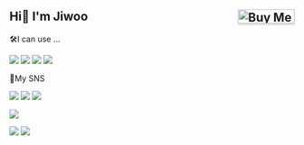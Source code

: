 Hi👋 I'm Jiwoo
<a href="https://www.buymeacoffee.com/nanodev" target="_blank"><img src="https://www.buymeacoffee.com/assets/img/custom_images/orange_img.png" alt="Buy Me A Coffee" style="height: 25px !important;width: 100px !important;box-shadow: 0px 3px 2px 0px rgba(190, 190, 190, 0.5) !important;-webkit-box-shadow: 0px 3px 2px 0px rgba(190, 190, 190, 0.5) !important;" align="right" ></a>
---

<div>
  🛠️I can use ...
  <p>
    <img src="https://img.shields.io/badge/C-A8B9CC?style=flat-square&logo=C&logoColor=white">
    <img src="https://img.shields.io/badge/C++-00599C?style=flat-square&logo=C++&logoColor=white">
  <a href="https://www.python.org" target="_blank"><img src="https://img.shields.io/badge/Python-3776AB?style=flat-square&logo=Python&logoColor=white"></a>
    <a href="https://pytorch.org" target="_blank"><img src="https://img.shields.io/badge/PyTorch-EE4C2C?style=flat-square&logo=Pytorch&logoColor=white"></a>
  </p>
  🐋My SNS
  <p>
     <a href="mailto:winter4jiwoo@gmail.com?subject=[From Github] " target="_blank"><img src="https://img.shields.io/badge/Gmail-EA4335?style=flat-square&logo=Gmail&logoColor=white"></a>
     <a href="https://instagram.com/jjwoooo_0" target="_blank"><img src="https://img.shields.io/badge/Instagram-E4405F?style=flat-square&logo=Instagram&logoColor=white"></a>
     <a href="https://nano-self-development.tistory.com/" target="_blank"><img src="https://github-readme-tistory-card.vercel.app/api/badge?name=nano-self-development&theme=kakao"></a>
  </p>
</div>

<p>
<img src="https://github-readme-stats.vercel.app/api?username=jw00oo1&count_private=true&theme=onedark"</img>
                                                                                                       </p>
<p>
<img src="https://github-readme-stats.vercel.app/api/top-langs/?username=jw00oo1&count_private=true&layout=compact"></img>
<img src="http://mazassumnida.wtf/api/v2/generate_badge?boj=jwo0o"></img>
                                                                                </p>
                                                                  
